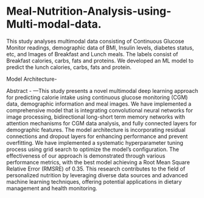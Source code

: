 # Meal-Nutrition-Analysis-using-Multi-modal-data.
This study analyses multimodal data consisting of Continuous Glucose Monitor readings, demographic data of BMI, Insulin levels, diabetes status, etc, and Images of Breakfast and Lunch meals. The labels consist of Breakfast calories, carbs, fats and proteins. We developed an ML model to predict the lunch calories, carbs, fats and protein.

Model Architecture-



Abstract - 
—This study presents a novel multimodal deep learning approach for predicting calorie intake using continuous glucose monitoring (CGM) data, demographic information and meal images. We have implemented a comprehensive model that is integrating convolutional neural networks for image processing, bidirectional long-short term memory networks with attention mechanisms for CGM data analysis, and fully connected layers
 for demographic features. The model architecture is incorporating residual connections and dropout layers for enhancing performance and prevent overfitting. We have implemented a systematic hyperparameter tuning process using grid search to optimize the model’s configuration. The effectiveness of our approach is demonstrated through various performance metrics, with the best model achieving a Root Mean Square Relative
 Error (RMSRE) of 0.35. This research contributes to the field of personalized nutrition by leveraging diverse data sources and advanced machine learning techniques, offering potential applications in dietary management and health monitoring.
